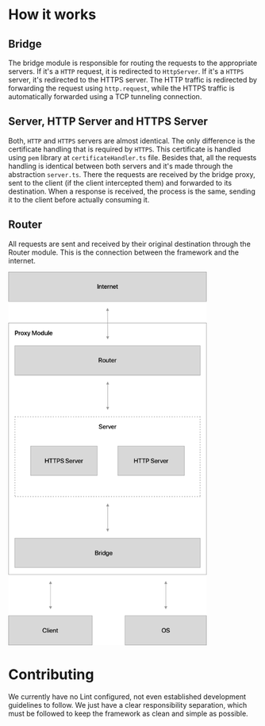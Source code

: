 # How it works

## Bridge
The bridge module is responsible for routing the requests to the appropriate servers. If it's a `HTTP` request, it is redirected to `HttpServer`. If it's a `HTTPS` server, it's redirected to the HTTPS server. The HTTP traffic is redirected by forwarding the request using `http.request`, while the HTTPS traffic is automatically forwarded using a TCP tunneling connection.

## Server, HTTP Server and HTTPS Server
Both, `HTTP` and `HTTPS` servers are almost identical. The only difference is the certificate handling that is required by `HTTPS`. This certificate is handled using `pem` library at `certificateHandler.ts` file. Besides that, all the requests handling is identical between both servers and it's made through the abstraction `server.ts`. There the requests are received by the bridge proxy, sent to the client (if the client intercepted them) and forwarded to its destination. When a response is received, the process is the same, sending it to the client before actually consuming it.

## Router
All requests are sent and received by their original destination through the Router module. This is the connection between the framework and the internet.


<img src="resources/flow-diagram.png" alt="Flow Diagram" width="400"/>

# Contributing

We currently have no Lint configured, not even established development guidelines to follow. We just have a clear responsibility separation, which must be followed to keep the framework as clean and simple as possible.